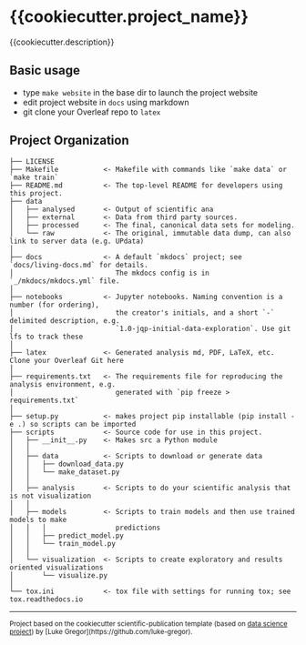 # {{cookiecutter.project_name}}

{{cookiecutter.description}}

## Basic usage
- type `make website` in the base dir to launch the project website
- edit project website in `docs` using markdown
- git clone your Overleaf repo to `latex`

## Project Organization

    ├── LICENSE
    ├── Makefile           <- Makefile with commands like `make data` or `make train`
    ├── README.md          <- The top-level README for developers using this project.
    ├── data
    │   ├── analysed       <- Output of scientific ana
    │   ├── external       <- Data from third party sources.
    │   ├── processed      <- The final, canonical data sets for modeling.
    │   └── raw            <- The original, immutable data dump, can also link to server data (e.g. UPdata)
    │
    ├── docs               <- A default `mkdocs` project; see `docs/living-docs.md` for details.
    │                         The mkdocs config is in `_/mkdocs/mkdocs.yml` file. 
    │
    ├── notebooks          <- Jupyter notebooks. Naming convention is a number (for ordering),
    │                         the creator's initials, and a short `-` delimited description, e.g.
    │                         `1.0-jqp-initial-data-exploration`. Use git lfs to track these
    │
    ├── latex              <- Generated analysis md, PDF, LaTeX, etc. Clone your Overleaf Git here
    │
    ├── requirements.txt   <- The requirements file for reproducing the analysis environment, e.g.
    │                         generated with `pip freeze > requirements.txt`
    │
    ├── setup.py           <- makes project pip installable (pip install -e .) so scripts can be imported
    ├── scripts            <- Source code for use in this project.
    │   ├── __init__.py    <- Makes src a Python module
    │   │
    │   ├── data           <- Scripts to download or generate data
    │   │   ├── download_data.py
    │   │   └── make_dataset.py
    │   │
    │   ├── analysis       <- Scripts to do your scientific analysis that is not visualization
    │   │
    │   ├── models         <- Scripts to train models and then use trained models to make
    │   │   │                 predictions
    │   │   ├── predict_model.py
    │   │   └── train_model.py
    │   │
    │   └── visualization  <- Scripts to create exploratory and results oriented visualizations
    │       └── visualize.py
    │
    └── tox.ini            <- tox file with settings for running tox; see tox.readthedocs.io


--------

<p><small>Project based on the cookiecutter scientific-publication template (based on <a target="_blank" href="https://drivendata.github.io/cookiecutter-data-science/">data science project</a>) by [Luke Gregor](https://github.com/luke-gregor).</small></p>
